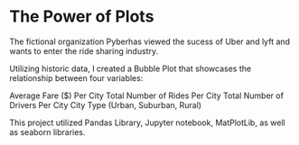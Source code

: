 # The Power of Plots

The fictional organization Pyberhas viewed the sucess of Uber and lyft and wants to enter the ride sharing industry. 

Utilizing historic data, I created a Bubble Plot that showcases the relationship between four variables: 

Average Fare ($) Per City
Total Number of Rides Per City
Total Number of Drivers Per City
City Type (Urban, Suburban, Rural)

This project utilized Pandas Library, Jupyter notebook, MatPlotLib, as well as seaborn libraries.
